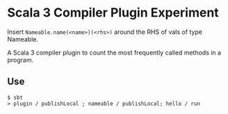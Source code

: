 # Scala 3 Compiler Plugin Experiment

Insert `Nameable.name(<name>)(<rhs>)` around the RHS of vals of type Nameable.

A Scala 3 compiler plugin to count the most frequently called methods in a program.

## Use

```
$ sbt
> plugin / publishLocal ; nameable / publishLocal; hello / run
```
